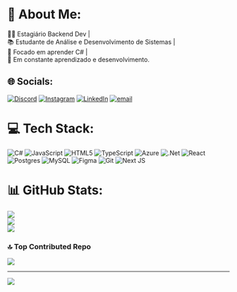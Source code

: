 # 💫 About Me:
👨‍💻 Estagiário Backend Dev | <br>📚 Estudante de Análise e Desenvolvimento de Sistemas | <br>🔧 Focado em aprender C# | <br>🌱 Em constante aprendizado e desenvolvimento.


## 🌐 Socials:
[![Discord](https://img.shields.io/badge/Discord-%237289DA.svg?logo=discord&logoColor=white)](https://discord.gg/a._.arthur) [![Instagram](https://img.shields.io/badge/Instagram-%23E4405F.svg?logo=Instagram&logoColor=white)](https://instagram.com/a._.arthur) [![LinkedIn](https://img.shields.io/badge/LinkedIn-%230077B5.svg?logo=linkedin&logoColor=white)](https://linkedin.com/in/ArthurJacinto) [![email](https://img.shields.io/badge/Email-D14836?logo=gmail&logoColor=white)](mailto:arthur161913@gmail.com) 

# 💻 Tech Stack:
![C#](https://img.shields.io/badge/c%23-%23239120.svg?style=for-the-badge&logo=csharp&logoColor=white) ![JavaScript](https://img.shields.io/badge/javascript-%23323330.svg?style=for-the-badge&logo=javascript&logoColor=%23F7DF1E) ![HTML5](https://img.shields.io/badge/html5-%23E34F26.svg?style=for-the-badge&logo=html5&logoColor=white) ![TypeScript](https://img.shields.io/badge/typescript-%23007ACC.svg?style=for-the-badge&logo=typescript&logoColor=white) ![Azure](https://img.shields.io/badge/azure-%230072C6.svg?style=for-the-badge&logo=microsoftazure&logoColor=white) ![.Net](https://img.shields.io/badge/.NET-5C2D91?style=for-the-badge&logo=.net&logoColor=white) ![React](https://img.shields.io/badge/react-%2320232a.svg?style=for-the-badge&logo=react&logoColor=%2361DAFB) ![Postgres](https://img.shields.io/badge/postgres-%23316192.svg?style=for-the-badge&logo=postgresql&logoColor=white) ![MySQL](https://img.shields.io/badge/mysql-4479A1.svg?style=for-the-badge&logo=mysql&logoColor=white) ![Figma](https://img.shields.io/badge/figma-%23F24E1E.svg?style=for-the-badge&logo=figma&logoColor=white) ![Git](https://img.shields.io/badge/git-%23F05033.svg?style=for-the-badge&logo=git&logoColor=white) ![Next JS](https://img.shields.io/badge/Next-black?style=for-the-badge&logo=next.js&logoColor=white)
# 📊 GitHub Stats:
![](https://github-readme-stats.vercel.app/api?username=ArthurJMP&theme=shadow_blue&hide_border=false&include_all_commits=false&count_private=false)<br/>
![](https://nirzak-streak-stats.vercel.app/?user=ArthurJMP&theme=shadow_blue&hide_border=false)<br/>
![](https://github-readme-stats.vercel.app/api/top-langs/?username=ArthurJMP&theme=shadow_blue&hide_border=false&include_all_commits=false&count_private=false&layout=compact)


### 🔝 Top Contributed Repo
![](https://github-contributor-stats.vercel.app/api?username=ArthurJMP&limit=5&theme=shadow_blue&combine_all_yearly_contributions=true)

---
[![](https://visitcount.itsvg.in/api?id=ArthurJMP&icon=10&color=0)](https://visitcount.itsvg.in)

<!-- Proudly created with GPRM ( https://gprm.itsvg.in ) -->
